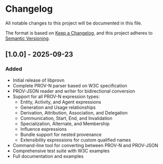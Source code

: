 # Changelog

All notable changes to this project will be documented in this file.

The format is based on [Keep a Changelog](https://keepachangelog.com/en/1.0.0/),
and this project adheres to [Semantic Versioning](https://semver.org/spec/v2.0.0.html).

## [1.0.0] - 2025-09-23

### Added
- Initial release of libprovn
- Complete PROV-N parser based on W3C specification
- PROV-JSON reader and writer for bidirectional conversion
- Support for all PROV-N expression types:
  - Entity, Activity, and Agent expressions
  - Generation and Usage relationships
  - Derivation, Attribution, Association, and Delegation
  - Communication, Start, End, and Invalidation
  - Specialization, Alternate, and Membership
  - Influence expressions
  - Bundle support for nested provenance
  - Extensibility expressions for custom qualified names
- Command-line tool for converting between PROV-N and PROV-JSON
- Comprehensive test suite with W3C examples
- Full documentation and examples